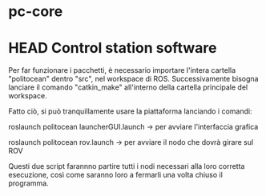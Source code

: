 # pc-core

HEAD
Control station software
=======
Per far funzionare i pacchetti, è necessario importare l'intera cartella "politocean" dentro "src", nel workspace di ROS.
Successivamente bisogna lanciare il comando "catkin_make" all'interno della cartella principale del workspace.

Fatto ciò, si può tranquillamente usare la piattaforma lanciando i comandi:

roslaunch politocean launcherGUI.launch -> per avviare l'interfaccia grafica

roslaunch politocean rov.launch -> per avviare il nodo che dovrà girare sul ROV

Questi due script farannno partire tutti i nodi necessari alla loro corretta esecuzione, così come saranno loro a fermarli una volta chiuso il programma.

